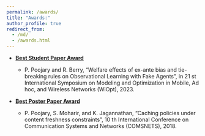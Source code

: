 ```yaml
---
permalink: /awards/
title: "Awards:"
author_profile: true
redirect_from: 
  - /md/
  - /awards.html
---
```


* [**Best Student Paper Award**](https://www.mccormick.northwestern.edu/electrical-computer/news-events/news/articles/2023/phd-student-pawan-poojary-wins-best-student-paper-award-at-2023-wiopt-conference.html)
  - P. Poojary and R. Berry, “Welfare effects of ex-ante bias and tie-breaking rules on Observational Learning with Fake Agents”, in 21 st International Symposium on Modeling and Optimization in Mobile, Ad hoc, and Wireless Networks (WiOpt), 2023.

 * [**Best Poster Paper Award**](https://www.comsnets.org/archive/2018/awards.html)
   - P. Poojary, S. Moharir, and K. Jagannathan, “Caching policies under content freshness constraints”, 10 th International Conference on Communication Systems and Networks (COMSNETS), 2018.
